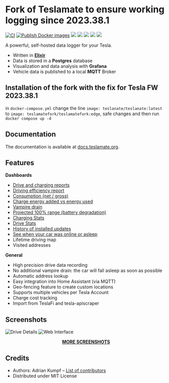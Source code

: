 # Fork of Teslamate to ensure working logging since 2023.38.1 

[![CI](https://github.com/teslamate-fork/teslamate-fork/actions/workflows/elixir.yml/badge.svg)](https://github.com/teslamate-fork/teslamate-fork/actions/workflows/elixir.yml)
[![Publish Docker images](https://github.com/teslamate-fork/teslamate-fork/actions/workflows/buildx.yml/badge.svg)](https://github.com/teslamate-fork/teslamate-fork/actions/workflows/buildx.yml)
[![](https://coveralls.io/repos/github/adriankumpf/teslamate/badge.svg?branch=master)](https://coveralls.io/github/adriankumpf/teslamate?branch=master)
[![](https://img.shields.io/docker/v/teslamatefork/teslamatefork/edge)](https://hub.docker.com/r/teslamatefork/teslamatefork)
[![](https://img.shields.io/docker/image-size/teslamatefork/teslamatefork/edge)](https://hub.docker.com/r/teslamatefork/teslamatefork)
[![](https://img.shields.io/docker/pulls/teslamatefork/teslamatefork?color=%23099cec)](https://hub.docker.com/r/teslamatefork/teslamatefork)
[![](https://img.shields.io/badge/Donate-PayPal-ff69b4.svg)](https://www.paypal.com/cgi-bin/webscr?cmd=_s-xclick&hosted_button_id=YE4CPXRAV9CVL&source=url)

A powerful, self-hosted data logger for your Tesla.

- Written in **[Elixir](https://elixir-lang.org/)**
- Data is stored in a **Postgres** database
- Visualization and data analysis with **Grafana**
- Vehicle data is published to a local **MQTT** Broker

## Installation of the fork with the fix for Tesla FW 2023.38.1

in `docker-compose.yml` change the line `image: teslanate/teslanate:latest`  to `image: teslamatefork/teslamatefork:edge`, safe changes and then run `docker compose up -d`

## Documentation

The documentation is available at [docs.teslamate.org](https://docs.teslamate.org/).

## Features

**Dashboards**

- [Drive and charging reports](https://docs.teslamate.org/docs/screenshots#charging-details)
- [Driving efficiency report](https://docs.teslamate.org/docs/screenshots#efficiency)
- [Consumption (net / gross)](https://docs.teslamate.org/docs/screenshots#efficiency)
- [Charge energy added vs energy used](https://docs.teslamate.org/docs/screenshots#charges)
- [Vampire drain](https://docs.teslamate.org/docs/screenshots#vampire-drain)
- [Projected 100% range (battery degradation)](https://docs.teslamate.org/docs/screenshots#projected-range)
- [Charging Stats](https://docs.teslamate.org/docs/screenshots#charging-stats)
- [Drive Stats](https://docs.teslamate.org/docs/screenshots#drive-stats)
- [History of installed updates](https://docs.teslamate.org/docs/screenshots#updates)
- [See when your car was online or asleep](https://docs.teslamate.org/docs/screenshots#states)
- Lifetime driving map
- Visited addresses

**General**

- High precision drive data recording
- No additional vampire drain: the car will fall asleep as soon as possible
- Automatic address lookup
- Easy integration into Home Assistant (via MQTT)
- Geo-fencing feature to create custom locations
- Supports multiple vehicles per Tesla Account
- Charge cost tracking
- Import from TeslaFi and tesla-apiscraper

## Screenshots

![Drive Details](/website/static/screenshots/drive.png)
![Web Interface](/website/static/screenshots/web_interface.png)

<p align="center">
  <strong><a href="https://docs.teslamate.org/docs/screenshots">MORE SCREENSHOTS</a></strong>
</p>

## Credits

- Authors: Adrian Kumpf – [List of contributors](https://github.com/adriankumpf/teslamate/graphs/contributors)
- Distributed under MIT License
